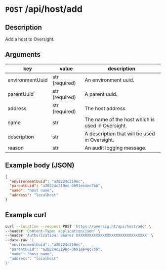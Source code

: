 # `POST` /api/host/add

## Description

Add a host to Oversight.

## Arguments

| key             | value          | description                                      |
| --------------- | -------------- | ------------------------------------------------ |
| environmentUuid | str (required) | An environment uuid.                             |
| parentUuid      | str (required) | A parent uuid.                                   |
| address         | str (required) | The host address.                                |
| name            | str            | The name of the host which is used in Oversight. |
| description     | str            | A description that will be used in Oversight.    |
| reason          | str            | An audit logging message.                        |

## Example body (JSON)

```json
{
  "environmentUuid": "a20224c219ec",
  "parentUuid": "a20224c219ec-0b91ee4ec7bb",
  "name": "host name",
  "address": "localhost"
}
```

## Example curl

```bash
curl --location --request POST 'https://oversig.ht/api/host/add' \
--header 'Content-Type: application/json' \
--header 'Authorization: Bearer XXXXXXXXXXXXXXXXXXXXXXXXXXXXXXXX' \
--data-raw '{
  "environmentUuid": "a20224c219ec",
  "parentUuid": "a20224c219ec-0b91ee4ec7bb",
  "name": "host name",
  "address": "localhost"
}'
```
